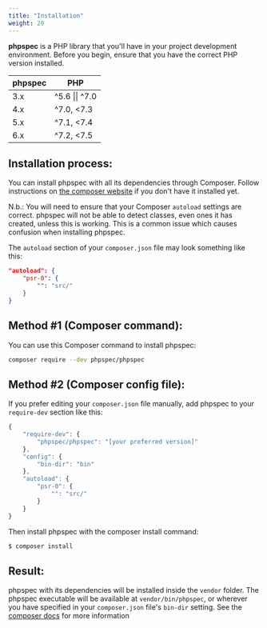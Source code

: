 ```yaml
---
title: "Installation"
weight: 20
---
```


**phpspec** is a PHP library that you'll have in your project
development environment. Before you begin, ensure that you have the
correct PHP version installed.

| phpspec | PHP          |
| ------- | ------------ |
| 3.x     | ^5.6 &#124;&#124; ^7.0 |
| 4.x     | ^7.0, \<7.3  |
| 5.x     | ^7.1, \<7.4  |
| 6.x     | ^7.2, \<7.5  |

Installation process:
---------------------

You can install phpspec with all its dependencies through Composer.
Follow instructions on [the composer
website](https://getcomposer.org/download/) if you don't have it
installed yet.

N.b.: You will need to ensure that your Composer `autoload` settings are
correct. phpspec will not be able to detect classes, even ones it has
created, unless this is working. This is a common issue which causes
confusion when installing phpspec.

The `autoload` section of your `composer.json` file may look something
like this:

```json
"autoload": {
    "psr-0": {
        "": "src/"
    }
}
```

Method \#1 (Composer command):
------------------------------

You can use this Composer command to install phpspec:

```sh
composer require --dev phpspec/phpspec
```

Method \#2 (Composer config file):
----------------------------------

If you prefer editing your `composer.json` file manually, add phpspec to
your `require-dev` section like this:

```js
{
    "require-dev": {
        "phpspec/phpspec": "[your preferred version]"
    },
    "config": {
        "bin-dir": "bin"
    },
    "autoload": {
        "psr-0": {
            "": "src/"
        }
    }
}
```

Then install phpspec with the composer install command:

```sh
$ composer install
```

Result:
-------

phpspec with its dependencies will be installed inside the `vendor`
folder. The phpspec executable will be available at
`vendor/bin/phpspec`, or wherever you have specified in your
`composer.json` file's `bin-dir` setting. See the [composer
docs](https://getcomposer.org/doc/04-schema.md#bin) for more information
